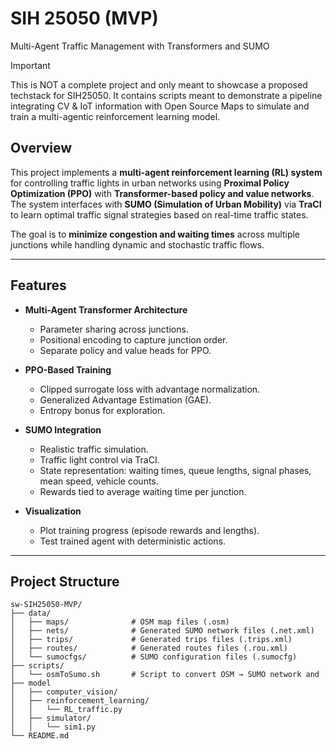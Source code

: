 # SIH 25050 (MVP)

Multi-Agent Traffic Management with Transformers and SUMO

> [!IMPORTANT]
> This is NOT a complete project and only meant to showcase a proposed techstack for SIH25050. It contains scripts meant to demonstrate a pipeline integrating CV & IoT information with Open Source Maps to simulate and train a multi-agentic reinforcement learning model.

## Overview

This project implements a **multi-agent reinforcement learning (RL) system** for controlling traffic lights in urban networks using **Proximal Policy Optimization (PPO)** with **Transformer-based policy and value networks**. The system interfaces with **SUMO (Simulation of Urban Mobility)** via **TraCI** to learn optimal traffic signal strategies based on real-time traffic states.

The goal is to **minimize congestion and waiting times** across multiple junctions while handling dynamic and stochastic traffic flows.

---

## Features

- **Multi-Agent Transformer Architecture**
  - Parameter sharing across junctions.
  - Positional encoding to capture junction order.
  - Separate policy and value heads for PPO.
  
- **PPO-Based Training**
  - Clipped surrogate loss with advantage normalization.
  - Generalized Advantage Estimation (GAE).
  - Entropy bonus for exploration.
  
- **SUMO Integration**
  - Realistic traffic simulation.
  - Traffic light control via TraCI.
  - State representation: waiting times, queue lengths, signal phases, mean speed, vehicle counts.
  - Rewards tied to average waiting time per junction.
  
- **Visualization**
  - Plot training progress (episode rewards and lengths).
  - Test trained agent with deterministic actions.

---

## Project Structure
```
sw-SIH25050-MVP/
├── data/
│   ├── maps/              # OSM map files (.osm)
│   ├── nets/              # Generated SUMO network files (.net.xml)
│   ├── trips/             # Generated trips files (.trips.xml)
│   ├── routes/            # Generated routes files (.rou.xml)
│   └── sumocfgs/          # SUMO configuration files (.sumocfg)
├── scripts/
│   └── osmToSumo.sh       # Script to convert OSM → SUMO network and 
├── model
│   ├── computer_vision/
│   ├── reinforcement_learning/
│   │   └── RL_traffic.py
│   ├── simulator/
│   │   └── sim1.py
└── README.md
```
